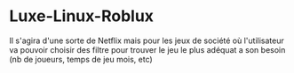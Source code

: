# Luxe-Linux-Roblux
Il s'agira d'une sorte de Netflix mais pour les jeux de société où l'utilisateur va pouvoir choisir des filtre pour trouver le jeu le plus adéquat a son besoin (nb de joueurs, temps de jeu mois, etc)

